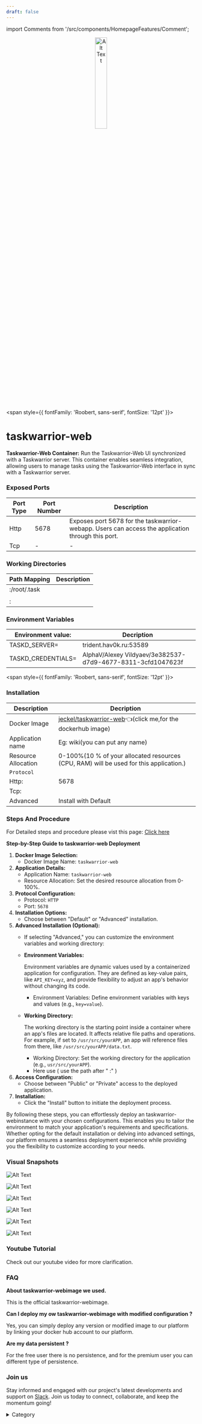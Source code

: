 ```yaml
---
draft: false
---
```

import Comments from '/src/components/HomepageFeatures/Comment';

<p align="center">
  <img src="/img/jnhnn.png" alt="Alt Text" width="25%"/>
</p> 


<span style={{ fontFamily: 'Roobert, sans-serif', fontSize: '12pt' }}>

# taskwarrior-web

**Taskwarrior-Web Container:** Run the Taskwarrior-Web UI synchronized with a Taskwarrior server. This container enables seamless integration, allowing users to manage tasks using the Taskwarrior-Web interface in sync with a Taskwarrior server.



### Exposed Ports

| Port Type | Port Number | Description |
| --------- | ----------- | ----------- |
| Http      | 5678       | Exposes port 5678 for the taskwarrior-webapp. Users can access the  application through this port. |
| Tcp       | -           | -             |

### Working Directories

| Path Mapping                         | Description |
| ------------------------------------ | ----------- |
|:/root/.task |  |
||  |
| :|  |



### Environment Variables

|   **Environment value:**          | Decription                                                                                                               | 
| --------------------- | ------                                                                                                                   | 
|TASKD_SERVER= | trident.hav0k.ru:53589|
TASKD_CREDENTIALS=| AlphaV/Alexey Vildyaev/3e382537-d7d9-4677-8311-3cfd1047623f|


</span>


<span style={{ fontFamily: 'Roobert, sans-serif', fontSize: '12pt' }}>

### Installation

|  Description          | Decription                                                                                                               | 
| --------------------- | ------                                                                                                                   | 
| Docker Image          |   [jeckel/taskwarrior-web](https://hub.docker.com/r/jeckel/taskwarrior-web)👈(click me,for the dockerhub image)                       |
| Application name      |  Eg: wiki(you can put any name)                                                                                        | 
| Resource Allocation   |  0-100%(10 % of your allocated resources (CPU, RAM) will be used for this application.)                                  | 
| `Protocol`            |                                                                                                                          | 
|  Http:                | 5678                                                                                                                      |
|  Tcp:                 |                                                                                                                          | 
|    Advanced           |    Install with Default                                                                                                  |



### Steps And Procedure

For Detailed steps and procedure please vist this page: [Click here](https://techscaleinfinite.github.io/introduction/cloud-float/Steps%20and%20procedure)



**Step-by-Step Guide to taskwarrior-web Deployment**

1. **Docker Image Selection:**
   * Docker Image Name: `taskwarrior-web`
2. **Application Details:**
   * Application Name: `taskwarrior-web`
   * Resource Allocation: Set the desired resource allocation from 0-100%.
3. **Protocol Configuration:**
   * Protocol: `HTTP`
   * Port: `5678`
4. **Installation Options:**
   * Choose between "Default" or "Advanced" installation.
5. **Advanced Installation (Optional):**
   * If selecting "Advanced," you can customize the environment variables and working directory:
   *   **Environment Variables:**

       Environment variables are dynamic values used by a containerized application for configuration. They are defined as key-value pairs, like `API_KEY=xyz`, and provide flexibility to adjust an app's behavior without changing its code.

       * Environment Variables: Define environment variables with keys and values (e.g., `key=value`).
   *   **Working Directory:**

       The working directory is the starting point inside a container where an app's files are located. It affects relative file paths and operations. For example, if set to `/usr/src/yourAPP`, an app will reference files from there, like `/usr/src/yourAPP/data.txt`.

       * Working Directory: Set the working directory for the application (e.g., `usr/src/yourAPP`).
       * Here use ( use the path after   " :"  )
6. **Access Configuration:**
   * Choose between "Public" or "Private" access to the deployed application.
7. **Installation:**
   * Click the "Install" button to initiate the deployment process.

By following these steps, you can effortlessly deploy an taskwarrior-webinstance with your chosen configurations. This enables you to tailor the environment to match your application's requirements and specifications. Whether opting for the default installation or delving into advanced settings, our platform ensures a seamless deployment experience while providing you the flexibility to customize according to your needs.

### Visual Snapshots

![Alt Text](/img/50.png)

![Alt Text](/img/45.png)

![Alt Text](/img/46.png)

![Alt Text](/img/47.png)

![Alt Text](/img/48.png)

![Alt Text](/img/49.png)










### Youtube Tutorial&#x20;

Check out our youtube video for more clarification.



### FAQ

**About taskwarrior-webimage we used.**

This is the official taskwarrior-webimage.

**Can I deploy my ow taskwarrior-webimage with modified configuration ?**

Yes, you can simply deploy any version or modified image to our platform by linking your docker hub account to our platform.

**Are my data persistent ?**

For the free user there is no persistence, and for the premium user you can different type of persistence.

### Join us

Stay informed and engaged with our project's latest developments and support on [Slack](https://app.slack.com/client/T04QS32JX6E/C04QKEWE146). Join us today to connect, collaborate, and keep the momentum going!&#x20;

<details>

<summary>Category</summary>

Kubernetes, cloud computing, DevOps, cloud services, hosting platform, container orchestration, cloud infrastructure, cloud deployment, cloud management, cloud technology, cloud solutions, taskwarrior-web

</details>

</span>



<Comments />